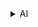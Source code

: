 <details>
  <summary>AI</summary>
  
### what a prompt template
사용자의 입력을 LLM에게 전달하여 형식 또는 문장구조를 의미

### Chat Model
대화 형식으로 입력과 출력을 주고 받는 구조

### Chain
단독으로 LLM을 사용하는것은 간단한 작업으로는 괜찮지만, 복잡한 작업에는 여러가지 LLM을 호출을 체인처런 연결해야 할 필요가 있음 즉, 체인은 여러 구성요소를 순서대로 연결한 흐름대로 작업을 묶어서 순서대로 처리할수 있게 하는 구조.


```python
import os 
from dotenv import load_dotenv
from langchain_core.prompts import PromptTemplate
from langchain_openai import ChatOpenAI

information = """Elon Reeve Musk (/ˈiːlɒn/ EE-lon; born June 28, 1971) is a businessman. He is known for his leadership of Tesla, SpaceX, X (formerly Twitter), and the Department of Government Efficiency (DOGE). Musk has been considered the wealthiest person in the world since 2021; as of May 2025, Forbes estimates his net worth to be US$424.7 billion."""
print(os.environ.get("OPENAI_API_KEY"))
if __name__ == '__main__':
    print('HI')
    summery_template = """
        given the information {information} about a person from i want you to create:
        1. a short summery
        2. two interesting facts about them
    """

    summery_prompt_template = PromptTemplate(
        input_variables=["information"], template=summery_template
    )
    
    llm = ChatOpenAI(temperature=0, model_name="gpt-3.5-turbo")

    chain = summery_prompt_template | llm
    res = chain.invoke(input={"information": information})

    print(res)

```




```python

```


  
</details>